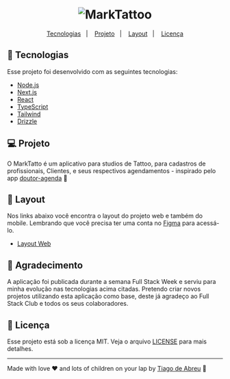 <h1 align="center">
    <img alt="MarkTattoo" title="MarkTattoo" src=".github/logoMarkTattoo.svg" />
</h1>

<p align="center">
  <a href="#-tecnologias">Tecnologias</a>&nbsp;&nbsp;&nbsp;|&nbsp;&nbsp;&nbsp;
  <a href="#-projeto">Projeto</a>&nbsp;&nbsp;&nbsp;|&nbsp;&nbsp;&nbsp;
  <a href="#-layout">Layout</a>&nbsp;&nbsp;&nbsp;|&nbsp;&nbsp;&nbsp;
  <a href="#memo-licença">Licença</a>
</p>

## 🚀 Tecnologias

Esse projeto foi desenvolvido com as seguintes tecnologias:

- [Node.js](https://nodejs.org/en/)
- [Next.js](https://nextjs.org/)
- [React](https://reactjs.org)
- [TypeScript](https://www.typescriptlang.org/)
- [Tailwind](https://tailwindcss.com/)
- [Drizzle](https://orm.drizzle.team/)

## 💻 Projeto

O MarkTatto é um aplicativo para studios de Tattoo, para cadastros de profissionais, Clientes, e seus respectivos agendamentos - inspirado pelo app [doutor-agenda](https://github.com/felipemotarocha/doutor-agenda?_gl=1*1emfgte*_ga*MTIyNTUxNzg5NS4xNzQ4MzAyMzI4*_ga_37GXT4VGQK*czE3NDg3MDgwNzAkbzkkZzEkdDE3NDg3MDgwODEkajQ5JGwwJGgw) 💜

## 🔖 Layout

Nos links abaixo você encontra o layout do projeto web e também do mobile. Lembrando que você precisa ter uma conta no [Figma](http://figma.com/) para acessá-lo.

- [Layout Web](https://www.figma.com/design/0G9SAhJsDPpb9mXORSxxY3/dr.agenda?node-id=29-588&p=f&t=8oJHCDIpEISP2cjX-0)

## 🧠 Agradecimento

A aplicação foi publicada durante a semana Full Stack Week e serviu para minha evolução nas tecnologias acima citadas.
Pretendo criar novos projetos utilizando esta aplicação como base, deste já agradeço ao Full Stack Club e todos os seus colaboradores.

## :memo: Licença

Esse projeto está sob a licença MIT. Veja o arquivo [LICENSE](LICENSE.md) para mais detalhes.

---

Made with love ♥ and lots of children on your lap by [Tiago de Abreu](https://www.instagram.com/devtiagoabreu/) :wave:
